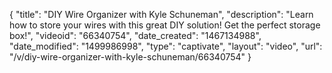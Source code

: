 {
    "title": "DIY Wire Organizer with Kyle Schuneman",
    "description": "Learn how to store your wires with this great DIY solution! Get the perfect storage box!",
    "videoid": "66340754",
    "date_created": "1467134988",
    "date_modified": "1499986998",
    "type": "captivate",
    "layout": "video",
    "url": "\/v\/diy-wire-organizer-with-kyle-schuneman\/66340754"
}